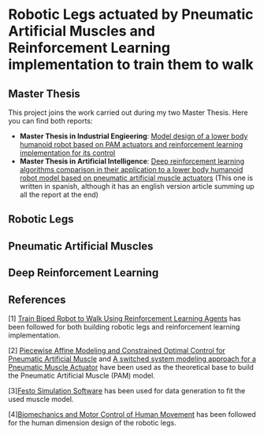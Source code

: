 # Robotic Legs actuated by Pneumatic Artificial Muscles and Reinforcement Learning implementation to train them to walk

## Master Thesis
This project joins the work carried out during my two Master Thesis. Here you can find both reports:
* **Master Thesis in Industrial Engieering**: [Model design of a lower body humanoid robot based on PAM actuators and reinforcement learning implementation for its control](https://oa.upm.es/65525/1/TFM_EDUARDO_REYERO_IBANEZ.pdf)
* **Master Thesis in Artificial Intelligence**: [Deep reinforcement learning algorithms comparison in their application to a lower body humanoid robot model based on pneumatic artificial muscle actuators](https://drive.google.com/file/d/1OpMo1SvGTNUHVWxP6zRofi0JJWP4zGPk/view?usp=sharing) (This one is written in spanish, although it has an english version article summing up all the report at the end)

## Robotic Legs

## Pneumatic Artificial Muscles

## Deep Reinforcement Learning

## References
[1] [Train Biped Robot to Walk Using Reinforcement Learning Agents](https://www.mathworks.com/help/reinforcement-learning/ug/train-biped-robot-to-walk-using-reinforcement-learning-agents.html) has been followed for both building robotic legs and reinforcement learning implementation.

[2] [Piecewise Affine Modeling and Constrained Optimal Control for Pneumatic Artificial Muscle](https://ieeexplore.ieee.org/abstract/document/6484956) and [A switched system modeling approach for a Pneumatic Muscle Actuator](https://ieeexplore.ieee.org/abstract/document/6210042) have been used as the theoretical base to build the Pneumatic Artificial Muscle (PAM) model.

[3][Festo Simulation Software](https://www.festo.com/us/en/) has been used for data generation to fit the used muscle model.

[4][Biomechanics and Motor Control of Human Movement](https://books.google.es/books?hl=es&lr=&id=_bFHL08IWfwC&oi=fnd&pg=PR13&dq=Biomechanics+and+Motor+Control+of+Human+Movement&ots=Jnky9rf8T5&sig=lgIWU_ic3B5i69Sj7-fgEBmlC1Q&redir_esc=y#v=onepage&q=Biomechanics%20and%20Motor%20Control%20of%20Human%20Movement&f=false) has been followed for the human dimension design of the robotic legs.


